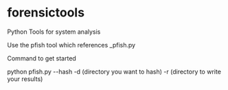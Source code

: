 # forensictools
Python Tools for system analysis 

Use the pfish tool which references _pfish.py 

Command to get started 

python pfish.py --hash -d (directory you want to hash) -r (directory to write your results)
